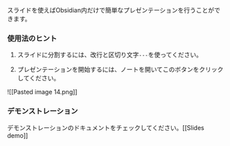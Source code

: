 スライドを使えばObsidian内だけで簡単なプレゼンテーションを行うことができます。

### 使用法のヒント

1. スライドに分割するには、改行と区切り文字`---`を使ってください。

2. プレゼンテーションを開始するには、ノートを開いてこのボタンをクリックしてください。

![[Pasted image 14.png]]

### デモンストレーション

デモンストレーションのドキュメントをチェックしてください。[[Slides demo]]
